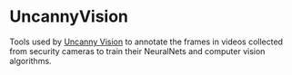 # UncannyVision

Tools used by [Uncanny Vision](uncannyvision.com) to annotate the frames in videos collected from security cameras to train their NeuralNets and computer vision algorithms.